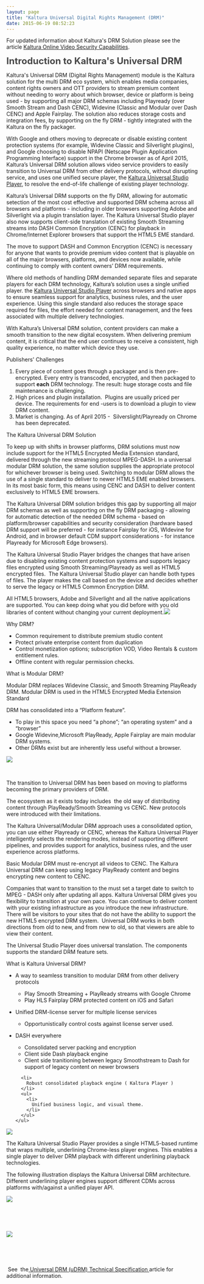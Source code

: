 ```yaml
---
layout: page
title: "Kaltura Universal Digital Rights Management (DRM)"
date: 2015-06-19 08:52:23
---
```


<p>
    For updated information about Kaltura's DRM Solution please see the article <a href="https://knowledge.kaltura.com/node/1726" target="_blank">Kaltura Online Video Security Capabilities</a>.
  </p>
  
  <p>
    <span style="color: #484848; font-size: 18pt; font-weight: bold;">Introduction to Kaltura's Universal DRM</span><span style="color: #ff0000;"><br /></span>
  </p>
  
  <p>
    Kaltura's Universal DRM (Digital Rights Management) module is the Kaltura solution for the multi DRM eco system, which enables media companies, content rights owners and OTT providers to stream premium content without needing to worry about which browser, device or platform is being used - by supporting all major DRM schemas including Playready (over Smooth Stream and Dash CENC), Widevine (Classic and Modular over Dash CENC) and Apple Fairplay. The solution also reduces storage costs and integration fees, by supporting on the fly DRM - tightly integrated with the Kaltura on the fly packager.
  </p>
  
  <p>
    With Google and others moving to deprecate or disable existing content protection systems (for example, Widevine Classic and Silverlight plugins), and Google choosing to disable NPAPI (Netscape Plugin Application Programming Interface) support in the Chrome browser as of April 2015, Kaltura’s Universal DRM solution allows video service providers to easily transition to Universal DRM from other delivery protocols, without disrupting service, and uses one unified secure player, the <a href="http://knowledge.kaltura.com/node/1148">Kaltura Universal Studio Player</a>, to resolve the end-of-life challenge of existing player technology.  
  </p>
  
  <div>
    Kaltura’s Universal DRM supports on the fly DRM, allowing for automatic setection of the most cost effective and supported DRM schema across all browsers and platforms - including in older browsers supporting Adobe and Silverlight via a plugin translation layer. The Kaltura Universal Studio player also now supports client-side translation of existing Smooth Streaming streams into DASH Common Encryption (CENC) for playback in Chrome/Internet Explorer browsers that support the HTML5 EME standard. 
  </div>
  
  <p>
    The move to support DASH and Common Encryption (CENC) is necessary for anyone that wants to provide premium video content that is playable on all of the major browsers, platforms, and devices now available, while continuing to comply with content owners’ DRM requirements. 
  </p>
  
  <p>
    Where old methods of handling DRM demanded separate files and separate players for each DRM technology, Kaltura’s solution uses a single unified player. the <a href="http://knowledge.kaltura.com/node/1148" target="_blank">Kaltura Universal Studio Player</a> across browsers and native apps to ensure seamless support for analytics, business rules, and the user experience. Using this single standard also reduces the storage space required for files, the effort needed for content management, and the fees associated with multiple delivery technologies. 
  </p>
  
  <p>
    With Kaltura’s Universal DRM solution, content providers can make a smooth transition to the new digital ecosystem. When delivering premium content, it is critical that the end user continues to receive a consistent, high quality experience, no matter which device they use.
  </p>
  
  <p class="mce-heading-3">
    Publishers' Challenges
  </p>
  
  <ol>
    <li>
      Every piece of content goes through a packager and is then pre-encrypted. Every entry is transcoded, encrypted, and then packaged to support <strong>each</strong> DRM technology. The result: huge storage costs and file maintenance is challenging.
    </li>
    <li>
      High prices and plugin installation.  Plugins are usually priced per device. The requirements for end -users is to download a plugin to view DRM content.
    </li>
    <li>
      Market is changing. As of April 2015 -  Silverslight/Playready on Chrome has been deprecated.
    </li>
  </ol>
  
  <p class="mce-heading-2">
    The Kaltura Universal DRM Solution
  </p>
  
  <p>
    To keep up with shifts in browser platforms, DRM solutions must now include support for the HTML5 Encrypted Media Extension standard, delivered through the new streaming protocol MPEG-DASH. In a universal modular DRM solution, the same solution supplies the appropriate protocol for whichever browser is being used. Switching to modular DRM allows the use of a single standard to deliver to newer HTML5 EME enabled browsers. In its most basic form, this means using CENC and DASH to deliver content exclusively to HTML5 EME browsers.
  </p>
  
  <p>
    The Kaltura Universal DRM solution bridges this gap by supporting all major DRM schemas as well as supporting on the fly DRM packaging - allowing for automatic detection of the needed DRM schema - based on platform/browser capabilities and security consideration (hardware based DRM support will be preferred - for instance Fairplay for iOS, WIdevine for Android, and in browser default CDM support considerations - for instance Playready for Microsoft Edge browsers).
  </p>
  
  <p>
    The Kaltura Universal Studio Player bridges the changes that have arisen due to disabling existing content protection systems and supports legacy files encrypted using Smooth Streaming/Playready as well as HTML5 encrypted files.  The Kaltura Universal Studio player can handle both types of files. The player makes the call based on the device and decides whether to serve the legacy or HTML5 Common Encryption DRM.
  </p>
  
  <p>
    All HTML5 browsers, Adobe and Silverlight and all the native applications are supported. You can keep doing what you did before with you old libraries of content without changing your current deployment.<img src="{{site.url}}/assets/2369">
  </p>
  
  <p class="mce-heading-2">
    <span>Why DRM?</span>
  </p>
  
  <div>
    <ul>
      <li>
        Common requirement to distribute premium studio content
      </li>
      <li>
        Protect private enterprise content from duplication
      </li>
      <li>
        Control monetization options; subscription VOD, Video Rentals & custom entitlement rules.
      </li>
      <li>
        Offline content with regular permission checks.
      </li>
    </ul>
  </div>
  
  <p class="mce-heading-2">
    What is Modular DRM?
  </p>
  
  <p>
    Modular DRM replaces Widevine Classic, and Smooth Streaming PlayReady DRM. Modular DRM is used in the HTML5 Encrypted Media Extension Standard
  </p>
  
  <p>
    DRM has consolidated into a “Platform feature”.
  </p>
  
  <div>
    <ul>
      <li>
        To play in this space you need “a phone”; “an operating system” and a “browser”
      </li>
      <li>
        Google Widevine,Microsoft PlayReady, Apple Fairplay are main modular DRM systems.
      </li>
      <li>
        Other DRMs exist but are inherently less useful without a browser.
      </li>
    </ul>
  </div>
  
  <p>
    <img src="{{site.url}}/assets/2364">
  </p>
  
  <div>
     
  </div>
  
  <p>
    The transition to Universal DRM has been based on moving to platforms becoming the primary providers of DRM.
  </p>
  
  <p>
    The ecosystem as it exists today includes  the old way of distributing content through PlayReady/Smooth Streaming vs CENC. New protocols were introduced with their limitations.
  </p>
  
  <p>
    The Kaltura Universal/Modular DRM approach uses a consolidated option, you can use either Playready or CENC, whereas the Kaltura Universal Player intelligently selects the rendering modes, instead of supporting different pipelines, and provides support for analytics, business rules, and the user experience across platforms.
  </p>
  
  <p>
    Basic Modular DRM must re-encrypt all videos to CENC. The Kaltura Universal DRM can keep using legacy PlayReady content and begins encrypting new content to CENC.
  </p>
  
  <p>
    Companies that want to transition to the must set a target date to switch to MPEG - DASH only after updating all apps. Kaltura Universal DRM gives you flexibility to transition at your own pace. You can continue to deliver content with your existing infrastructure as you introduce the new infrastructure. There will be visitors to your sites that do not have the ability to support the new HTML5 encrypted DRM system.  Universal DRM works in both directions from old to new, and from new to old, so that viewers are able to view their content.
  </p>
  
  <p>
    The Universal Studio Player does universal translation. The components supports the standard DRM feature sets.
  </p>
  
  <p class="mce-heading-3">
    <span>What </span><span>is Kaltura Universal </span><span>DRM?</span>
  </p>
  
  <div>
    <ul>
      <li>
        A way to seamless transition to modular DRM from other delivery protocols
      </li>
      <ul>
        <li>
          Play Smooth Streaming + PlayReady streams with Google Chrome
        </li>
        <li>
          Play HLS Fairplay DRM protected content on iOS and Safari
        </li>
      </ul>
    </ul>
  </div>
  
  <div>
    <ul>
      <li>
        Unified DRM-license server for multiple license services
      </li>
      <ul>
        <li>
          Opportunistically control costs against license server used.
        </li>
      </ul>
    </ul>
  </div>
  
  <div>
    <ul>
      <li>
        DASH everywhere
      </li>
      <ul>
        <li>
          Consolidated server packing and encryption
        </li>
        <li>
          Client side Dash playback engine
        </li>
        <li>
          Client side tranitioning between legacy Smoothstream to Dash for support of legacy content on newer browsers
        </li>
      </ul>
      
      <li>
        Robust consolidated playback engine ( Kaltura Player )
      </li>
      <ul>
        <li>
          Unified business logic, and visual theme.
        </li>
      </ul>
    </ul>
  </div>
  
  <p>
    <span><img src="{{site.url}}/assets/2371">
  </p>
  
  <p>
    The Kaltura Universal Studio Player provides a single HTML5-based runtime that wraps multiple, underlining Chrome-less player engines. This enables a single player to deliver DRM playback with different underlining playback technologies.
  </p>
  
  <p>
    The following illustration displays the Kaltura Universal DRM architecture. Different underlining player engines support different CDMs across platforms with/against a unified player API.
  </p>
  
  <p>
    <img src="{{site.url}}/assets/2372">
  </p>
  
  <p>
    <span style="color: #ff0000;"> </span>
  </p>
  
  <p>
     
  </p>
  
  <p class="mce-heading-3">
    <img src="{{site.url}}/assets/2368">
  </p>
  
  <p>
    <span> </span>
  </p>
  
  <p>
    <span> </span>
  </p>
  
  <p>
    <span> See  the</span><a href="http://knowledge.kaltura.com/node/1685" target="_blank"> Universal DRM (uDRM) Technical Specification </a>article for additional information.<a href="http://knowledge.kaltura.com/node/1685" target="_blank"></a>
  </p>
  
  <p>
    <span> </span>
  </p>
  
  <p>
    <span> </span>
  </p>
  
  <p class="mce-heading-3">
    <span> </span>
  </p>
  
  <div>
     
  </div>
  
  <div>
     
  </div>
  
  <div>
     
  </div>
  
  <div>
     
  </div>
  
  <div>
     
  </div>
  
  <div>
     
  </div>